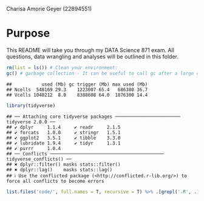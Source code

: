 Charisa Amorie Geyer (22894551)

# Purpose

This README will take you through my DATA Science 871 exam. All
questions, data wrangling and analyses will be outlined in this folder.

``` r
rm(list = ls()) # Clean your environment:
gc() # garbage collection - It can be useful to call gc after a large object has been removed, as this may prompt R to return memory to the operating system.
```

    ##           used (Mb) gc trigger (Mb) max used (Mb)
    ## Ncells  548169 29.3    1223007 65.4   686380 36.7
    ## Vcells 1040212  8.0    8388608 64.0  1876300 14.4

``` r
library(tidyverse)
```

    ## ── Attaching core tidyverse packages ──────────────────────── tidyverse 2.0.0 ──
    ## ✔ dplyr     1.1.4     ✔ readr     2.1.5
    ## ✔ forcats   1.0.0     ✔ stringr   1.5.1
    ## ✔ ggplot2   3.5.1     ✔ tibble    3.3.0
    ## ✔ lubridate 1.9.4     ✔ tidyr     1.3.1
    ## ✔ purrr     1.0.4     
    ## ── Conflicts ────────────────────────────────────────── tidyverse_conflicts() ──
    ## ✖ dplyr::filter() masks stats::filter()
    ## ✖ dplyr::lag()    masks stats::lag()
    ## ℹ Use the conflicted package (<http://conflicted.r-lib.org/>) to force all conflicts to become errors

``` r
list.files('code/', full.names = T, recursive = T) %>% .[grepl('.R', .)] %>% as.list() %>% walk(~source(.))
```
